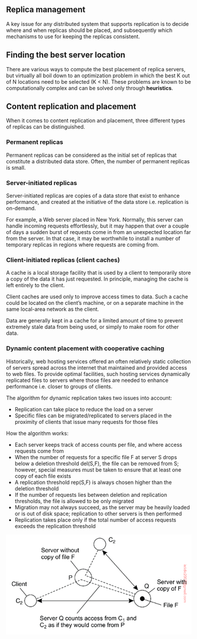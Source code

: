## Replica management

A key issue for any distributed system that supports replication is to decide where and when replicas should be placed, and subsequently which mechanisms to use for keeping the replicas consistent.

## Finding the best server location

There are various ways to compute the best placement of replica servers, but virtually all boil down to an optimization problem in which the best K out of N locations need to be selected (K < N). These problems are known to be computationally complex and can be solved only through **heuristics**.

## Content replication and placement

When it comes to content replication and placement, three different types of replicas can be distinguished.

### Permanent replicas

Permanent replicas can be considered as the initial set of replicas that constitute a distributed data store. Often, the number of permanent replicas is small.

### Server-initiated replicas

Server-initiated replicas are copies of a data store that exist to enhance performance, and created at the initiative of the data store i.e. replication is on-demand.

For example, a Web server placed in New York. Normally, this server can handle incoming requests effortlessly, but it may happen that over a couple of days a sudden burst of requests come in from an unexpected location far from the server. In that case, it may be worthwhile to install a number of temporary replicas in regions where requests are coming from.

### Client-initiated replicas (client caches)

A cache is a local storage facility that is used by a client to temporarily store a copy of the data it has just requested. In principle, managing the cache is left entirely to the client.

Client caches are used only to improve access times to data. Such a cache could be located on the client’s machine, or on a separate machine in the same local-area network as the client.

Data are generally kept in a cache for a limited amount of time to prevent extremely stale data from being used, or simply to make room for other data.

### Dynamic content placement with cooperative caching

Historically, web hosting services offered an often relatively static collection of servers spread across the internet that maintained and provided access to web files. To provide optimal facilities, such hosting services dynamically replicated files to servers where those files are needed to enhance performance i.e. closer to groups of clients.

The algorithm for dynamic replication takes two issues into account:

- Replication can take place to reduce the load on a server
- Specific files can be migrated/replicated to servers placed in the proximity of clients that issue many requests for those files

How the algorithm works:

- Each server keeps track of access counts per file, and where access requests come from
- When the number of requests for a specific file F at server S drops below a deletion threshold del(S,F), the file can be removed from S; however, special measures must be taken to ensure that at least one copy of each file exists
- A replication threshold rep(S,F) is always chosen higher than the deletion threshold
- If the number of requests lies between deletion and replication thresholds, the file is allowed to be only migrated
- Migration may not always succeed, as the server may be heavily loaded or is out of disk space; replication to other servers is then performed
- Replication takes place only if the total number of access requests exceeds the replication threshold

<img src="../assets/dynamic-content-placement.png">
